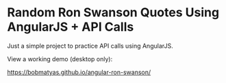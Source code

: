 # Random Ron Swanson Quotes Using AngularJS + API Calls

Just a simple project to practice API calls using AngularJS.

View a working demo (desktop only):

https://bobmatyas.github.io/angular-ron-swanson/
